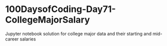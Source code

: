 # 100DaysofCoding-Day71-CollegeMajorSalary
Jupyter notebook solution for college major data and their starting and mid-career salaries
